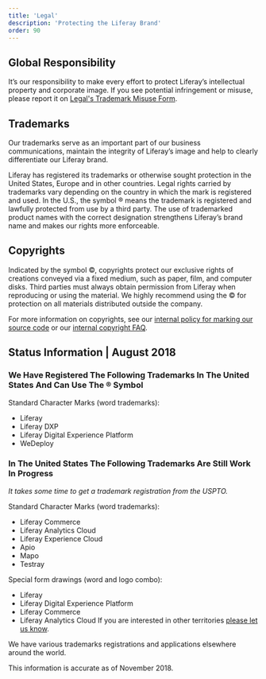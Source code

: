 ```yaml
---
title: 'Legal'
description: 'Protecting the Liferay Brand'
order: 90
---
```


## Global Responsibility

It’s our responsibility to make every effort to protect Liferay’s intellectual property and corporate image. If you see potential infringement or misuse, please report it on [Legal's Trademark Misuse Form](https://docs.google.com/forms/d/e/1FAIpQLSedw6cbBaY9Sqhyd4_qOM08g3Kzuk-Ss0b_ZhARhjXkm-WgDQ/viewform).

## Trademarks

Our trademarks serve as an important part of our business communications, maintain the integrity of Liferay’s image and help to clearly differentiate our Liferay brand.

Liferay has registered its trademarks or otherwise sought protection in the United States, Europe and in other countries. Legal rights carried by trademarks vary depending on the country in which the mark is registered and used. In the U.S., the symbol ® means the trademark is registered and lawfully protected from use by a third party. The use of trademarked product names with the correct designation strengthens Liferay’s brand name and makes our rights more enforceable.

## Copyrights

Indicated by the symbol ©, copyrights protect our exclusive rights of creations conveyed via a fixed medium, such as paper, film, and computer disks. Third parties must always obtain permission from Liferay when reproducing or using the material. We highly recommend using the © for protection on all materials distributed outside the company.

For more information on copyrights, see our [internal policy for marking our source code](https://grow.liferay.com/share/Liferay+Policy+for+Marking+Our+Own+Source+Code) or our [internal copyright FAQ](https://grow.liferay.com/share/Internal+Liferay+Copyright+%3CAMPERSAND%3E+Licensing+FAQ).

## Status Information | August 2018

### We Have Registered The Following Trademarks In The United States And Can Use The &reg; Symbol

Standard Character Marks (word trademarks):

-   Liferay
-   Liferay DXP
-   Liferay Digital Experience Platform
-   WeDeploy

### In The United States The Following Trademarks Are Still Work In Progress

_It takes some time to get a trademark registration from the USPTO._

Standard Character Marks (word trademarks):

-   Liferay Commerce
-   Liferay Analytics Cloud
-   Liferay Experience Cloud
-   Apio
-   Mapo
-   Testray

Special form drawings (word and logo combo):

-   Liferay
-   Liferay Digital Experience Platform
-   Liferay Commerce
-   Liferay Analytics Cloud
    If you are interested in other territories [please let us know](mailto:paul.hanaoka@liferay.com).

We have various trademarks registrations and applications elsewhere around the world.

This information is accurate as of November 2018.
